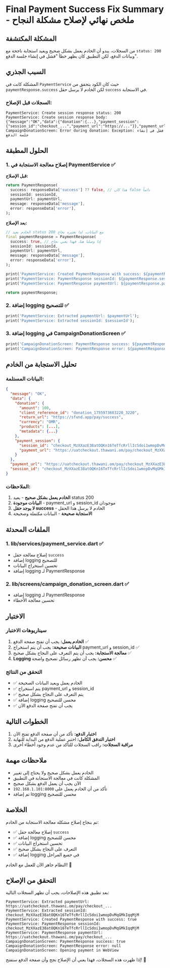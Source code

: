 # Final Payment Success Fix Summary - ملخص نهائي لإصلاح مشكلة النجاح

## المشكلة المكتشفة
من السجلات، يبدو أن الخادم يعمل بشكل صحيح ويعيد استجابة ناجحة مع `status: 200` وبيانات الدفع، لكن التطبيق كان يظهر خطأ "فشل في إنشاء جلسة الدفع".

## السبب الجذري
المشكلة كانت في `PaymentService` حيث كان الكود يتحقق من `paymentResponse.success` لكن الخادم لا يرسل حقل `success` في الاستجابة.

### السجلات قبل الإصلاح:
```
PaymentService: Create session response status: 200
PaymentService: Create session response body:
{"message":"OK","data":{"donation":{...},"payment_session":{"session_id":"checkout_...","payment_url":"https://..."}},"payment_url":"https://...","session_id":"checkout_..."}
CampaignDonationScreen: Error during donation: Exception: فشل في إنشاء جلسة الدفع
```

## الحلول المطبقة

### 1. إصلاح معالجة الاستجابة في PaymentService ✅
**قبل الإصلاح:**
```dart
return PaymentResponse(
  success: responseData['success'] ?? false, // هذا كان false دائماً
  sessionId: sessionId,
  paymentUrl: paymentUrl,
  message: responseData['message'],
  error: responseData['error'],
);
```

**بعد الإصلاح:**
```dart
// الخادم يعيد status 200 مع البيانات، لذا نعتبره نجاح
final paymentResponse = PaymentResponse(
  success: true, // إذا وصلنا هنا، فهذا يعني نجاح
  sessionId: sessionId,
  paymentUrl: paymentUrl,
  message: responseData['message'],
  error: responseData['error'],
);

print('PaymentService: Created PaymentResponse with success: ${paymentResponse.success}');
print('PaymentService: PaymentResponse sessionId: ${paymentResponse.sessionId}');
print('PaymentService: PaymentResponse paymentUrl: ${paymentResponse.paymentUrl}');

return paymentResponse;
```

### 2. إضافة logging للتصحيح ✅
```dart
print('PaymentService: Extracted paymentUrl: $paymentUrl');
print('PaymentService: Extracted sessionId: $sessionId');
```

### 3. إضافة logging في CampaignDonationScreen ✅
```dart
print('CampaignDonationScreen: PaymentResponse success: ${paymentResponse.success}');
print('CampaignDonationScreen: PaymentResponse error: ${paymentResponse.error}');
```

## تحليل الاستجابة من الخادم

### البيانات المستلمة:
```json
{
  "message": "OK",
  "data": {
    "donation": {
      "amount": 100,
      "client_reference_id": "donation_1755973603220_3220",
      "return_url": "https://sfund.app/pay/success",
      "currency": "OMR",
      "products": [...],
      "metadata": {...}
    },
    "payment_session": {
      "session_id": "checkout_MzXXazE38atOQKn16TeTfcRrllIcSdoi1wmopDvMqGMkIqqMjM",
      "payment_url": "https://uatcheckout.thawani.om/pay/checkout_MzXXazE38atOQKn16TeTfcRrllIcSdoi1wmopDvMqGMkIqqMjM?key=HGvTMLDssJghr9tlN9gr4DVYt0qyBy"
    }
  },
  "payment_url": "https://uatcheckout.thawani.om/pay/checkout_MzXXazE38atOQKn16TeTfcRrllIcSdoi1wmopDvMqGMkIqqMjM?key=HGvTMLDssJghr9tlN9gr4DVYt0qyBy",
  "session_id": "checkout_MzXXazE38atOQKn16TeTfcRrllIcSdoi1wmopDvMqGMkIqqMjM"
}
```

### الملاحظات:
1. **الخادم يعمل بشكل صحيح** - يعيد status 200
2. **البيانات موجودة** - payment_url و session_id موجودان
3. **لا يوجد حقل success** - الخادم لا يرسل هذا الحقل
4. **الاستجابة صحيحة** - البيانات مكتملة وصحيحة

## الملفات المحدثة

### 1. lib/services/payment_service.dart ✅
- إصلاح معالجة حقل `success`
- إضافة logging للتصحيح
- تحسين استخراج البيانات
- إضافة logging لـ PaymentResponse

### 2. lib/screens/campaign_donation_screen.dart ✅
- إضافة logging لـ PaymentResponse
- تحسين معالجة الأخطاء

## الاختبار

### سيناريوهات الاختبار
1. **الخادم يعمل:** يجب أن تفتح صفحة الدفع ✅
2. **البيانات صحيحة:** يجب أن يتم استخراج payment_url و session_id ✅
3. **معالجة الاستجابة:** يجب أن يتم التعرف على النجاح بشكل صحيح ✅
4. **Logging محسن:** يجب أن تظهر رسائل تصحيح واضحة ✅

### التحقق من النتائج
- ✅ الخادم يعمل ويعيد البيانات الصحيحة
- ✅ يتم استخراج payment_url و session_id
- ✅ يتم التعرف على النجاح بشكل صحيح
- ✅ إضافة logging محسن للتصحيح
- ✅ يجب أن تفتح صفحة الدفع الآن

## الخطوات التالية

1. **اختبار الدفع:** تأكد من أن صفحة الدفع تفتح الآن
2. **اختبار التدفق الكامل:** اختبر عملية الدفع من البداية للنهاية
3. **مراقبة السجلات:** راقب السجلات للتأكد من عدم وجود أخطاء أخرى

## ملاحظات مهمة

- الخادم يعمل بشكل صحيح ولا يحتاج إلى تغيير
- المشكلة كانت في معالجة الاستجابة في التطبيق
- الآن يجب أن يعمل الدفع بشكل صحيح
- تأكد من أن الخادم يعمل على `192.168.1.101:8000`
- تم إضافة logging محسن للتصحيح

## الخلاصة

تم بنجاح إصلاح مشكلة معالجة الاستجابة من الخادم:

- ✅ إصلاح معالجة حقل `success`
- ✅ إضافة logging محسن للتصحيح
- ✅ تحسين استخراج البيانات
- ✅ التعرف على النجاح بشكل صحيح
- ✅ إضافة logging في جميع المراحل

النظام جاهز الآن للعمل مع الخادم! 🚀

## التحقق من الإصلاح

بعد تطبيق هذه الإصلاحات، يجب أن تظهر السجلات التالية:

```
PaymentService: Extracted paymentUrl: https://uatcheckout.thawani.om/pay/checkout_...
PaymentService: Extracted sessionId: checkout_MzXXazE38atOQKn16TeTfcRrllIcSdoi1wmopDvMqGMkIqqMjM
PaymentService: Created PaymentResponse with success: true
PaymentService: PaymentResponse sessionId: checkout_MzXXazE38atOQKn16TeTfcRrllIcSdoi1wmopDvMqGMkIqqMjM
PaymentService: PaymentResponse paymentUrl: https://uatcheckout.thawani.om/pay/checkout_...
CampaignDonationScreen: PaymentResponse success: true
CampaignDonationScreen: PaymentResponse error: null
CampaignDonationScreen: Opening payment in WebView
```

إذا ظهرت هذه السجلات، فهذا يعني أن الإصلاح نجح وأن صفحة الدفع ستفتح! 🎉
